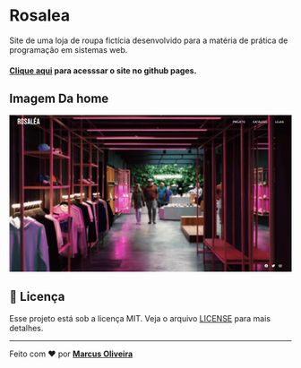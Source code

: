 # Rosalea
 Site de uma loja de roupa fictícia desenvolvido para a matéria de prática de programação em sistemas web.
 
 #### [Clique aqui](https://mvgoliveira.github.io/Rosalea/) para acesssar o site no github pages.

## Imagem Da home
![](/assets/home.png)


## **📝 Licença**

Esse projeto está sob a licença MIT. Veja o arquivo [LICENSE](https://github.com/mvgoliveira/Rosalea/blob/master/LICENSE) para mais detalhes.


<hr>

Feito com :hearts: por **[Marcus Oliveira](https://www.linkedin.com/in/marcus-oliveira-3b92011a7/)**

